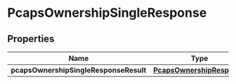 # PcapsOwnershipSingleResponse

## Properties
Name | Type | Description | Notes
------------ | ------------- | ------------- | -------------
**pcapsOwnershipSingleResponseResult** | [**PcapsOwnershipResponse**](PcapsOwnershipResponse.md) |  |  [optional]
